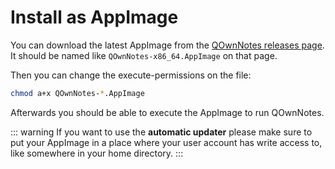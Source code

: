 # Install as AppImage

You can download the latest AppImage from the [QOwnNotes releases page](https://github.com/pbek/QOwnNotes/releases).
It should be named like `QOwnNotes-x86_64.AppImage` on that page.

Then you can change the execute-permissions on the file:

```bash
chmod a+x QOwnNotes-*.AppImage
```

Afterwards you should be able to execute the AppImage to run QOwnNotes.

::: warning
If you want to use the **automatic updater** please make sure to put your
AppImage in a place where your user account has write access to, like somewhere
in your home directory.
:::
